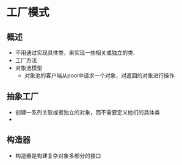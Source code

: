 # 工厂模式
## 概述
- 不用通过实现具体类，来实现一些相关或独立的类.
- 工厂方法
- 对象池模型
	- 对象池的客户端从pool中请求一个对象，对返回的对象进行操作.


## 抽象工厂
- 创建一系列关联或者独立的对象，而不需要定义他们的具体类
- 

## 构造器
- 构造器是构建复杂对象多部分的接口